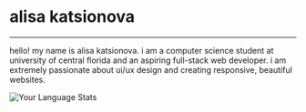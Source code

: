 # alisa katsionova
---
hello! my name is alisa katsionova. i am a computer science student at university of central florida and an aspiring full-stack web developer. i am extremely passionate about ui/ux design and creating responsive, beautiful websites.

![Your Language Stats](https://github-readme-stats.vercel.app/api/top-langs/?username=AlisaK13003&theme=yourtheme)

